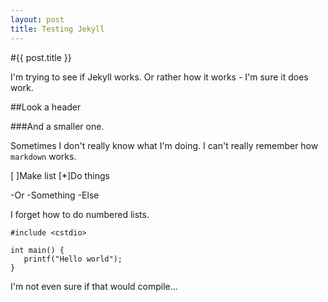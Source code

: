 ```yaml
---
layout: post
title: Testing Jekyll
---
```


#{{ post.title }}

I'm trying to see if Jekyll works. Or rather how it works - I'm sure it does work.

##Look a header

###And a smaller one.

Sometimes I don't really know what I'm doing.
I can't really remember how `markdown` works.

[ ]Make list
[*]Do things

-Or
-Something
-Else

I forget how to do numbered lists.

```
#include <cstdio>

int main() {
   printf("Hello world");
}
```

I'm not even sure if that would compile...
